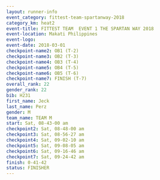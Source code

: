 ```yaml
---
layout: runner-info 
event_category: fittest-team-spartanway-2018 
category_km: heat2 
event-title: FITTEST TEAM  EVENT 1 THE SPARTAN WAY 2018 
event-location: Makati Philippines 
event-logo: 
event-date: 2018-03-01 
checkpoint-name2: OB1 (T-2) 
checkpoint-name3: OB2 (T-3) 
checkpoint-name4: OB3 (T-4) 
checkpoint-name5: OB4 (T-5) 
checkpoint-name6: OB5 (T-6) 
checkpoint-name7: FINISH (T-7) 
overall_rank: 22
gender_rank: 22
bib: H231
first_name: Jeck
last_name: Perz
gender: M
team_name: TEAM M
start: Sat, 08-43-00 am
checkpoint2: Sat, 08-48-00 am
checkpoint3: Sat, 08-56-27 am
checkpoint4: Sat, 09-02-10 am
checkpoint5: Sat, 09-08-05 am
checkpoint6: Sat, 09-16-46 am
checkpoint7: Sat, 09-24-42 am
finish: 0-41-42
status: FINISHER
---
```

